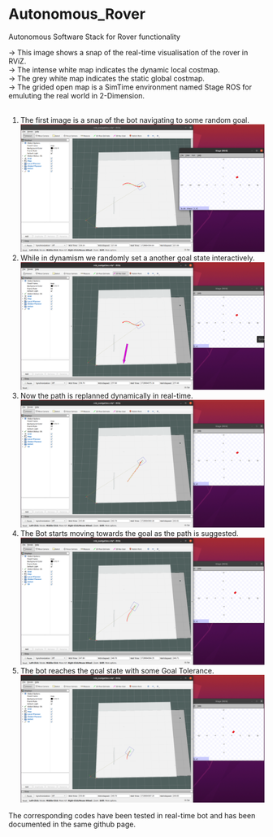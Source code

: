 # Autonomous_Rover
Autonomous Software Stack for Rover functionality



-> This image shows a snap of the real-time visualisation of the rover in RViZ. <br>
-> The intense white map indicates the dynamic local costmap.<br>
-> The grey white map indicates the static global costmap.<br>
-> The grided open map is a SimTime environment named Stage ROS for emuluting the real world in 2-Dimension.
<br>
<br>


1) The first image is a snap of the bot navigating to some random goal.<br>
![Alt text](no1.png)
2) While in dynamism we randomly set a another goal state interactively.<br>
![Alt text](no2.png)
3) Now the path is replanned dynamically in real-time.<br>
![Alt text](no3.png)
4) The Bot starts moving towards the goal as the path is suggested.<br>
![Alt text](no4.png)
5) The bot reaches the goal state with some Goal Tolerance.
![Alt text](no5.png)


The corresponding codes have been tested in real-time bot and has been documented in the same github page.
